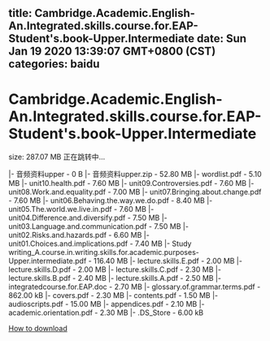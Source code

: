 
title: Cambridge.Academic.English-An.Integrated.skills.course.for.EAP-Student's.book-Upper.Intermediate
date: Sun Jan 19 2020 13:39:07 GMT+0800 (CST)    
categories: baidu
---

# Cambridge.Academic.English-An.Integrated.skills.course.for.EAP-Student's.book-Upper.Intermediate
size: 287.07 MB
 正在跳转中...
 
|- 音频资料upper - 0 B
|- 音频资料upper.zip - 52.80 MB
|- wordlist.pdf - 5.10 MB
|- unit10.health.pdf - 7.60 MB
|- unit09.Controversies.pdf - 7.60 MB
|- unit08.Work.and.equality.pdf - 7.00 MB
|- unit07.Bringing.about.change.pdf - 7.60 MB
|- unit06.Behaving.the.way.we.do.pdf - 8.40 MB
|- unit05.The.world.we.live.in.pdf - 7.60 MB
|- unit04.Difference.and.diversify.pdf - 7.50 MB
|- unit03.Language.and.communication.pdf - 7.50 MB
|- unit02.Risks.and.hazards.pdf - 6.60 MB
|- unit01.Choices.and.implications.pdf - 7.40 MB
|- Study writing_A.course.in.writing.skills.for.academic.purposes-Upper.intermediate.pdf - 116.40 MB
|- lecture.skills.E.pdf - 2.00 MB
|- lecture.skills.D.pdf - 2.00 MB
|- lecture.skills.C.pdf - 2.30 MB
|- lecture.skills.B.pdf - 2.40 MB
|- lecture.skills.A.pdf - 2.50 MB
|- integratedcourse.for.EAP.doc - 2.70 MB
|- glossary.of.grammar.terms.pdf - 862.00 kB
|- covers.pdf - 2.30 MB
|- contents.pdf - 1.50 MB
|- audioscripts.pdf - 15.00 MB
|- appendices.pdf - 2.10 MB
|- academic.orientation.pdf - 2.30 MB
|- .DS_Store - 6.00 kB

[How to download](https://bpcam.bemobtrk.com/go/2ceec3aa-1ca2-46d6-b9ff-aaa5c184517c?jno=1421)